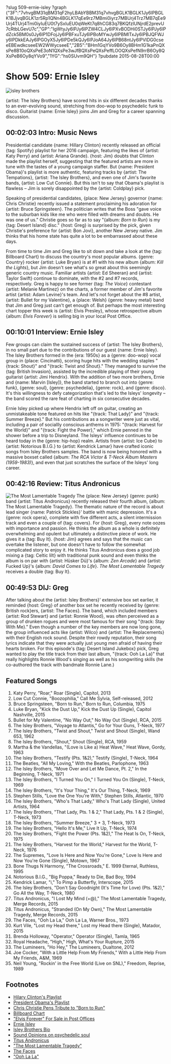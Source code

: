 ?slug 509-ernie-isley
?graph {"3F":"7vhvgBM31qBM31qF2hyLBAbYBBM31q7vhvgBGLK1BGLK1Jy6lPBGLK1BJjvqBGLK1zr5Rp1QNn4BGLK17qEe9rz7MBmi0iyrz7MBUrj4Trz7MB7qEe9Urj4TUrj4Tmi0iyIuEU0t7ySxIuEU0qWeKt7q8hCG83q7BKQfzIUNjrdE2prevU7cRtbLGevU7c","GP":"IgWtyJy6lPJy6lPZW4CLJy6lPXvBODHi0STJy6lPJy6lPdZck5BM0s0Jy6lP1DFojJy6lPBFxuTJy6lPBoMYwJy6lPBMlTxJy6lPBJQFWJy6lPDkkEAJy6lPGOyX5Jy6lPDe5kQJy6lPJoA64Jy6lPB68ntJy6lPVlDG0cseeEBEwdkcseeEW2WWycseeE","2B5":"BHm1GqYVo9B6Oy8BHm1G1kaPnQXsPe8B10oQXsPeE3oN1QXsPe3wJfBQXsPeQXsPeffLOOQXsPefN9rrB6Oy8QXsPeB6Oy8qYVo9","1YG":"hs0SUvm9QH"}
?pubdate 2015-08-28T00:00
# Show 509: Ernie Isley
![isley brothers](https://static.soundopinions.org/images/2015/isley2_web.jpg)

{artist: The Isley Brothers} have scored hits in six different decades thanks to an ever-evolving sound, stretching from doo-wop to psychedelic funk to disco. Guitarist {name: Ernie Isley} joins Jim and Greg for a career spanning discussion.


## 00:02:03 Intro: Music News

Presidential candidate {name: Hillary Clinton} recently released an official {tag: Spotify} playlist for her 2016 campaign, featuring the likes of {artist: Katy Perry} and {artist: Ariana Grande}. {host: Jim} doubts that Clinton made the playlist herself, suggesting that the featured artists are more in tune with the tastes of a young campaign staffer. But {name: President Obama}'s playlist is more authentic, featuring tracks by {artist: The Tempations}, {artist: The Isley Brothers}, and even one of Jim's favorite bands, {artist: Low Cut Connie}. But this isn't to say that Obama's playlist is flawless – Jim is sorely disappointed by the {artist: Coldplay} pick. 

Speaking of presidential candidates, {place: New Jersey} governor {name: Chris Christie} recently issued a statement proclaiming his adoration for {artist: Bruce Springsteen}. The politician writes that the Boss "gave voice to the suburban kids like me who were filled with dreams and doubts. He was one of us." Christie goes so far as to say "{album: *Born to Run*} is my {tag: Desert Island} disc." {host: Greg} is surprised by the pick, given Christie's preference for {artist: Bon Jovi}, another New Jersey native. Jim thinks that his home state has quite a lot to be embarrassed about these days. 

From time to time Jim and Greg like to sit down and take a look at the {tag: Billboard Chart} to discuss the country's most popular albums. {genre: Country} rocker {artist: Luke Bryan} is at #1 with his new album {album: *Kill the Lights*}, but Jim doesn't see what's so great about this seemingly generic country music. Familiar artists {artist: Ed Sheeran} and {artist: Taylor Swift} continue to dominate, with the #2 and #7 records, respectively. Greg is happy to see former {tag: *The Voice*} contestant {artist: Melanie Martinez} on the charts, a former member of Jim's favorite artist {artist: Adam Levine}'s team. And let's not forget about the #8 artist, {artist: Bullet for my Valentine}, a {place: Welsh} {genre: heavy metal} band that Jim and Greg just can't get enough of. But perhaps the most interesting chart topper this week is {artist: Elvis Presley}, whose retrospective album {album: *Elvis Forever*} is selling big in your local Post Office. 



## 00:10:01 Interview: Ernie Isley
Few groups can claim the sustained success of {artist: The Isley Brothers}, in no small part due to the contributions of our guest {name: Ernie Isley}. The Isley Brothers formed in the {era: 1950s} as a {genre: doo-wop} vocal group in {place: Cincinatti}, scoring huge hits with the wedding staples "{track: Shout}" and "{track: Twist and Shout}." They managed to survive the {tag: British Invasion}, assisted by the incredible playing of their young guitarist {artist: Jimi Hendrix}. With the addition of two more brothers, Ernie and {name: Marvin [Isley]}, the band started to branch out into {genre: funk}, {genre: soul}, {genre: psychedelia}, {genre: rock}, and {genre: disco}. It's this willingness to defy categorization that's led to the Isleys' longevity – the band scored the rare feat of charting in six consecutive decades.

Ernie Isley picked up where Hendrix left off on guitar, creating an unmistakeable tone featured on hits like "{track: That Lady}" and "{track: Summer Breeze}." But his contributions as a songwriter were just as vital, including a pair of sociallly conscious anthems in 1975: "{track: Harvest for the World}" and "{track: Fight the Power}," which Ernie penned in the shower before a trip to Disneyland. The Isleys' influence continues to be heard today in the {genre: hip-hop} realm. Artists from {artist: Ice Cube} to {artist: Notorious B.I.G.} to {artist: Kendrick Lamar} have crafted iconic songs from Isley Brothers samples. The band is now being honored with a massive boxset called {album: *The RCA Victor & T-Neck Album Masters (1959-1983)*}, and even that just scratches the surface of the Isleys' long career.



## 00:42:16 Review: Titus Andronicus 

![The Most Lamentable Tragedy](https://static.soundopinions.org/assets/509/1YG0.jpg)
The {place: New Jersey} {genre: punk} band {artist: Titus Andronicus} recently released their fourth album, {album: The Most Lamentable Tragedy}. The thematic nature of the record is about lead singer {name: Patrick Stickles}' battle with manic depression. It's a {genre: rock opera}, complete with five different acts, a silent intermission track and even a couple of {tag: covers}. For {host: Greg}, every note oozes with importance and passion. He thinks the album as a whole is definitely overwhelming and opulent but ultimately a distinctive piece of work. He gives it a {tag: Buy It}. {host: Jim} agrees and says that the music can overtake the listener, but one doesn't have to follow the somewhat complicated story to enjoy it. He thinks Titus Andronicus does a good job mixing a {tag: Celtic lilt} with traditional punk sound and even thinks the album is on par with {artist: Hüsker Dü}'s {album: *Zen Arcade*} and {artist: Fucked Up}'s {album: *David Comes to Life*}. *The Most Lamentable Tragedy* receives a double {tag: Buy It}.

## 00:49:53 DIJ: Greg

After talking about the {artist: Isley Brothers}' extensive box set earlier, it reminded {host: Greg} of another box set he recently received by {genre: British rock}ers, {artist: The Faces}. The band, which included members {artist: Rod Stewart} and {artist: Ronnie Wood}, was often perceived as a group of drunken rogues and were most famous for their song "{track: Stay With Me}." Even though a number of the key members are now long gone, the group influenced acts like {artist: Wilco} and {artist: The Replacements} with their English rock sound. Despite their rowdy reputation, their song lyrics indicate that they were actually just young men afraid of having their hearts broken. For this episode's {tag: Desert Island Jukebox} pick, Greg wanted to play the title track from their last album, "{track: Ooh La La}" that really highlights Ronnie Wood's singing as well as his songwriting skills (he co-authored the track with bandmate Ronnie Lane.) 


## Featured Songs
1. Katy Perry, "Roar," Roar (Single), Capitol, 2013 
2. Low Cut Connie, "Boozophilia," Call Me Sylvia, Self-released, 2012 
3. Bruce Springsteen, "Born to Run," Born to Run, Columbia, 1975 
4. Luke Bryan, "Kick the Dust Up," Kick the Dust Up (Single), Capitol Nashville, 2015 
5. Bullet for My Valentine, "No Way Out," No Way Out (Single), RCA, 2015 
6. The Isley Brothers, "Voyage to Atlantis," Go for Your Guns, T-Neck, 1977 
7. The Isley Brothers, "Twist and Shout," Twist and Shout (Single), Wand 653, 1962 
8. The Isley Brothers, "Shout," Shout (Single), RCA, 1959 
9. Martha & the Vandellas, "(Love is Like a) Heat Wave," Heat Wave, Gordy, 1963 
10. The Isley Brothers, "Testify (Pts. 1&2)," Testify (Single), T-Neck, 1964 
11. The Beatles, "All My Loving," With the Beatles, Parlophone, 1963 
12. The Isley Brothers, "Move Over and Let Me Dance, Pt. 2," In the Beginning, T-Neck, 1971 
13. The Isley Brothers, "I Turned You On," I Turned You On (Single), T-Neck, 1969 
14. The Isley Brothers, "It's Your Thing," It's Our Thing, T-Neck, 1969 
15. Stephen Stills, "Love the One You're With," Stephen Stills, Atlantic, 1970 
16. The Isley Brothers, "Who's That Lady," Who's That Lady (Single), United Artists, 1964 
17. The Isley Brothers, "That Lady, Pts. 1 & 2," That Lady, Pts. 1 & 2 (Single), T-Neck, 1973 
18. The Isley Brothers, "Summer Breeze," 3 + 3, T-Neck, 1973 
19. The Isley Brothers, "Hello It's Me," Live It Up, T-Neck, 1974 
20. The Isley Brothers, "Fight the Power (Pts. 1&2)," The Heat Is On, T-Neck, 1975 
21. The Isley Brothers, "Harvest for the World," Harvest for the World, T-Neck, 1976 
22. The Supremes, "Love Is Here and Now You're Gone," Love Is Here and Now You're Gone (Single), Motown, 1967 
23. Bone Thugs N Harmony, "The Crossroads," E. 1999 Eternal, Ruthless, 1995 
24. Notorious B.I.G., "Big Poppa," Ready to Die, Bad Boy, 1994 
25. Kendrick Lamar, "i," To Pimp a Butterfly, Interscope, 2015 
26. The Isley Brothers, "Don't Say Goodnight (It's Time for Love) (Pts. 1&2)," Go All the Way, T-Neck, 1980 
27. Titus Andronicus, "I Lost My Mind (+@)," The Most Lamentable Tragedy, Merge Records, 2015 
28. Titus Andronicus, "Stranded (On My Own)," The Most Lamentable Tragedy, Merge Records, 2015 
29. The Faces, "Ooh La La," Ooh La La, Warner Bros., 1973 
30. Kurt Vile, "Lost my Head there," Lost my Head there (Single), Matador, 2015 
31. Brenda Holloway, "Operator," Operator (Single), Tamla, 1965
32. Royal Headache, "High," High, What's Your Rupture, 2015 
33. The Lumineers, "Ho Hey," The Lumineers, Dualtone, 2012 
34. Joe Cocker, "With a Little Help From My Friends," With a Little Help From My Friends, A&M, 1969 
35. Neil Young, "Rockin' in the Free World (Live on SNL)," Freedom, Reprise, 1989 

## Footnotes
- [Hilary Clinton's Playlist](http://www.cnn.com/2015/06/13/politics/election-2016-hillary-clinton-spotify-playlist/)
- [President Obama's Playlist](http://www.cnn.com/2015/08/14/politics/barack-obama-spotify-playlist-white-house/)
- [Chris Christie Pens Tribute to "Born to Run"](http://www.billboard.com/articles/news/6677585/chris-christie-bruce-springsteen-born-to-run-tribute)
- [Billboard Chart](http://www.billboard.com/charts/billboard-200)
- ["Elvis Forever" For Sale in Post Offices](https://store.usps.com/store/browse/productDetailSingleSku.jsp?productId=S_842859&categoryId=novelty-gifts)
- [Ernie Isley](http://www.allmusic.com/artist/ernie-isley-mn0000203652)
- [Isley Brothers Bio](https://rockhall.com/inductees/the-isley-brothers/bio/)
- [Sound Opinions on psychedelic soul](/show/149/)
- [Titus Andronicus](http://titusandronicus.net/)
- ["The Most Lamentable Tragedy"](https://www.mergerecords.com/the-most-lamentable-tragedy)
- [The Faces](http://www.the-faces.com/whatsnew.htm)
- ["Ooh La La"](https://www.youtube.com/watch?v=1_xwnb3cymc)
